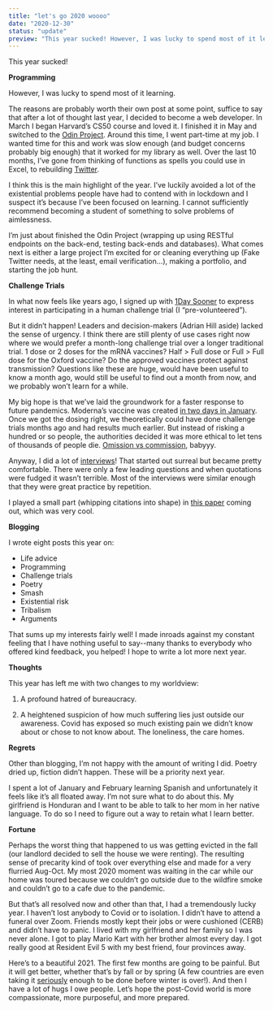 ```yaml
---
title: "let's go 2020 woooo"
date: "2020-12-30"
status: "update"
preview: "This year sucked! However, I was lucky to spend most of it learning."
---
```


This year sucked! 

**Programming**

However, I was lucky to spend most of it learning. 

The reasons are probably worth their own post at some point, suffice to say that after a lot of thought last year, I decided to become a web developer. In March I began Harvard’s CS50 course and loved it. I finished it in May and switched to the [Odin Project](http://theodinproject.com/). Around this time, I went part-time at my job. I wanted time for this and work was slow enough (and budget concerns probably big enough) that it worked for my library as well. Over the last 10 months, I’ve gone from thinking of functions as spells you could use in Excel, to rebuilding [Twitter](https://twitter-clone-12cf9.web.app/). 

I think this is the main highlight of the year. I’ve luckily avoided a lot of the existential problems people have had to contend with in lockdown and I suspect it’s because I’ve been focused on learning. I cannot sufficiently recommend becoming a student of something to solve problems of aimlessness.

I’m just about finished the Odin Project (wrapping up using RESTful endpoints on the back-end, testing back-ends and databases). What comes next is either a large project I’m excited for or cleaning everything up (Fake Twitter needs, at the least, email verification…), making a portfolio, and starting the job hunt. 

**Challenge Trials**

In what now feels like years ago, I signed up with [1Day Sooner](https://www.1daysooner.org/) to express interest in participating in a human challenge trial (I “pre-volunteered”). 

But it didn’t happen! Leaders and decision-makers (Adrian Hill aside) lacked the sense of urgency. I think there are still plenty of use cases right now where we would prefer a month-long challenge trial over a longer traditional trial. 1 dose or 2 doses for the mRNA vaccines? Half > Full dose or Full > Full dose for the Oxford vaccine? Do the approved vaccines protect against transmission? Questions like these are huge, would have been useful to know a month ago, would still be useful to find out a month from now, and we probably won’t learn for a while. 

My big hope is that we’ve laid the groundwork for a faster response to future pandemics. Moderna’s vaccine was created [in two days in January](https://globalnews.ca/news/7492076/moderna-coronavirus-vaccine-technology-how-it-works/). Once we got the dosing right, we theoretically could have done challenge trials months ago and had results much earlier. But instead of risking a hundred or so people, the authorities decided it was more ethical to let tens of thousands of people die. [Omission vs commission](https://marginalrevolution.com/marginalrevolution/2020/12/the-omission-commission-error-is-deadly.html), babyyy. 

Anyway, I did a lot of [interviews](https://www.thestar.com/news/canada/2020/05/07/theyve-pledged-to-receive-a-live-coronavirus-to-test-a-vaccine-can-human-challenge-trials-be-ethical.html)! That started out surreal but became pretty comfortable. There were only a few leading questions and when quotations were fudged it wasn’t terrible. Most of the interviews were similar enough that they were great practice by repetition. 

I played a small part (whipping citations into shape) in [this paper](https://academic.oup.com/cid/advance-article/doi/10.1093/cid/ciaa935/5868014) coming out, which was very cool. 

**Blogging**

I wrote eight posts this year on: 

- Life advice
- Programming
- Challenge trials
- Poetry
- Smash
- Existential risk
- Tribalism
- Arguments

That sums up my interests fairly well! I made inroads against my constant feeling that I have nothing useful to say--many thanks to everybody who offered kind feedback, you helped! I hope to write a lot more next year.

**Thoughts**

This year has left me with two changes to my worldview:

1. A profound hatred of bureaucracy. 

2. A heightened suspicion of how much suffering lies just outside our awareness. Covid has exposed so much existing pain we didn’t know about or chose to not know about. The loneliness, the care homes. 

**Regrets**

Other than blogging, I’m not happy with the amount of writing I did. Poetry dried up, fiction didn’t happen. These will be a priority next year. 

I spent a lot of January and February learning Spanish and unfortunately it feels like it’s all floated away. I’m not sure what to do about this. My girlfriend is Honduran and I want to be able to talk to her mom in her native language. To do so I need to figure out a way to retain what I learn better. 

**Fortune**

Perhaps the worst thing that happened to us was getting evicted in the fall (our landlord decided to sell the house we were renting). The resulting sense of precarity kind of took over everything else and made for a very flurried Aug-Oct. My most 2020 moment was waiting in the car while our home was toured because we couldn’t go outside due to the wildfire smoke and couldn’t go to a cafe due to the pandemic. 

But that’s all resolved now and other than that, I had a tremendously lucky year. I haven’t lost anybody to Covid or to isolation. I didn’t have to attend a funeral over Zoom. Friends mostly kept their jobs or were cushioned (CERB) and didn’t have to panic. I lived with my girlfriend and her family so I was never alone. I got to play Mario Kart with her brother almost every day. I got really good at Resident Evil 5 with my best friend, four provinces away. 

Here’s to a beautiful 2021. The first few months are going to be painful. But it will get better, whether that’s by fall or by spring (A few countries are even taking it [seriously](https://ourworldindata.org/covid-vaccinations) enough to be done before winter is over!). And then I have a lot of hugs I owe people. Let’s hope the post-Covid world is more compassionate, more purposeful, and more prepared.